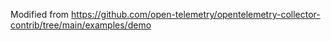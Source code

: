 Modified from https://github.com/open-telemetry/opentelemetry-collector-contrib/tree/main/examples/demo